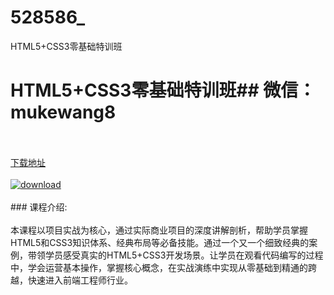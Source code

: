 # 528586_
HTML5+CSS3零基础特训班
# HTML5+CSS3零基础特训班## 微信：mukewang8
<br/></br>[下载地址](http://www.36tz.cn/article/528586 "下载地址")
<br/></br>[![download](http://36tz.cn/muke_img/2019_11_2-52-300x196.png "下载地址")](http://www.36tz.cn/article/528586 "下载地址")
<br/></br>### 课程介绍:<br/></br>本课程以项目实战为核心，通过实际商业项目的深度讲解剖析，帮助学员掌握HTML5和CSS3知识体系、经典布局等必备技能。通过一个又一个细致经典的案例，带领学员感受真实的HTML5+CSS3开发场景。让学员在观看代码编写的过程中，学会运营基本操作，掌握核心概念，在实战演练中实现从零基础到精通的跨越，快速进入前端工程师行业。


